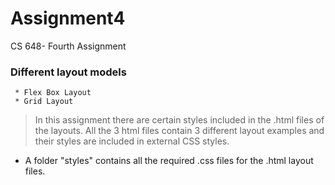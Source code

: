 # Assignment4
 CS 648- Fourth Assignment

 ### Different layout models
     * Flex Box Layout
     * Grid Layout
> In this assignment there are certain styles included in the .html files of the layouts.
> All the 3 html files contain 3 different layout examples and their styles are included in external CSS styles.
   * A folder "styles" contains all the required .css files for the .html layout files. 
